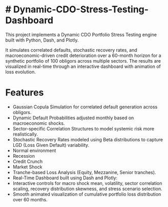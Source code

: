 # # Dynamic-CDO-Stress-Testing-Dashboard

This project implements a Dynamic CDO Portfolio Stress Testing engine built with Python, Dash, and Plotly.

It simulates correlated defaults, stochastic recovery rates, and macroeconomic-driven credit deterioration over a 60-month horizon for a synthetic portfolio of 100 obligors across multiple sectors.
The results are visualized in real-time through an interactive dashboard with animation of loss evolution.

# Features
- Gaussian Copula Simulation for correlated default generation across obligors.
- Dynamic Default Probabilities adjusted monthly based on macroeconomic shocks.
- Sector-specific Correlation Structures to model systemic risk more realistically.
- Stochastic Recovery Rates modeled using Beta distributions to capture LGD (Loss Given Default) variability.
- Normal environment
- Recession
- Credit Crunch
- Market Shock
- Tranche-based Loss Analysis (Equity, Mezzanine, Senior tranches).
- Real-Time Dashboard built using Dash and Plotly:
- Interactive controls for macro shock mean, volatility, sector correlation scaling, recovery distribution skewness, and stress scenario selection.
- Smooth animated visualization of cumulative portfolio loss distribution over 60 months.
